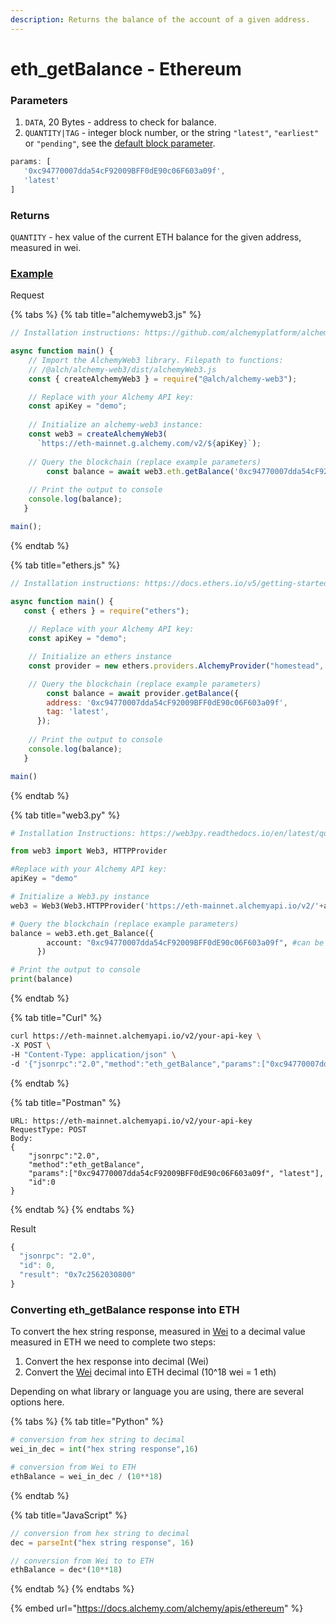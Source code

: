 ```yaml
---
description: Returns the balance of the account of a given address.
---
```


# eth\_getBalance - Ethereum

### Parameters

1. `DATA`, 20 Bytes - address to check for balance.
2. `QUANTITY|TAG` - integer block number, or the string `"latest"`, `"earliest"` or `"pending"`, see the [default block parameter](https://eth.wiki/json-rpc/API#the-default-block-parameter).

```javascript
params: [
   '0xc94770007dda54cF92009BFF0dE90c06F603a09f',
   'latest'
]
```

### Returns

`QUANTITY` - hex value of the current ETH balance for the given address, measured in wei.

### [Example](https://composer.alchemyapi.io/?composer\_state=%7B%22network%22%3A0%2C%22methodName%22%3A%22eth\_getBalance%22%2C%22paramValues%22%3A%5B%220xc94770007dda54cF92009BFF0dE90c06F603a09f%22%2C%22latest%22%5D%7D)

Request

{% tabs %}
{% tab title="alchemyweb3.js" %}
```javascript
// Installation instructions: https://github.com/alchemyplatform/alchemy-web3

async function main() {
    // Import the AlchemyWeb3 library. Filepath to functions: 
	// /@alch/alchemy-web3/dist/alchemyWeb3.js
	const { createAlchemyWeb3 } = require("@alch/alchemy-web3");

   	// Replace with your Alchemy API key:
	const apiKey = "demo";
	
	// Initialize an alchemy-web3 instance:
	const web3 = createAlchemyWeb3(
	  `https://eth-mainnet.g.alchemy.com/v2/${apiKey}`);
	
	// Query the blockchain (replace example parameters)
    	const balance = await web3.eth.getBalance('0xc94770007dda54cF92009BFF0dE90c06F603a09f', 'latest'); 
    
	// Print the output to console
	console.log(balance);
   }

main();
```
{% endtab %}

{% tab title="ethers.js" %}
```javascript
// Installation instructions: https://docs.ethers.io/v5/getting-started/#installing

async function main() {
   const { ethers } = require("ethers");
   
	// Replace with your Alchemy API key:
	const apiKey = "demo";

	// Initialize an ethers instance
	const provider = new ethers.providers.AlchemyProvider("homestead", apiKey);

	// Query the blockchain (replace example parameters)
    	const balance = await provider.getBalance({
	    address: '0xc94770007dda54cF92009BFF0dE90c06F603a09f',
		tag: 'latest',
	  }); 
    
	// Print the output to console
	console.log(balance);
   }

main()
```
{% endtab %}

{% tab title="web3.py" %}
```python
# Installation Instructions: https://web3py.readthedocs.io/en/latest/quickstart.html#installation

from web3 import Web3, HTTPProvider

#Replace with your Alchemy API key:
apiKey = "demo"

# Initialize a Web3.py instance
web3 = Web3(Web3.HTTPProvider('https://eth-mainnet.alchemyapi.io/v2/'+apiKey))

# Query the blockchain (replace example parameters)
balance = web3.eth.get_Balance({
	    account: "0xc94770007dda54cF92009BFF0dE90c06F603a09f", #can be a checksum address or ENS
	  }) 

# Print the output to console
print(balance)
```
{% endtab %}

{% tab title="Curl" %}
```bash
curl https://eth-mainnet.alchemyapi.io/v2/your-api-key \
-X POST \
-H "Content-Type: application/json" \
-d '{"jsonrpc":"2.0","method":"eth_getBalance","params":["0xc94770007dda54cF92009BFF0dE90c06F603a09f", "latest"],"id":0}'
```
{% endtab %}

{% tab title="Postman" %}
```http
URL: https://eth-mainnet.alchemyapi.io/v2/your-api-key
RequestType: POST
Body: 
{
    "jsonrpc":"2.0",
    "method":"eth_getBalance",
    "params":["0xc94770007dda54cF92009BFF0dE90c06F603a09f", "latest"],
    "id":0
}
```
{% endtab %}
{% endtabs %}

Result

```javascript
{
  "jsonrpc": "2.0",
  "id": 0,
  "result": "0x7c2562030800"
}
```

### Converting eth\_getBalance response into ETH

To convert the hex string response, measured in [Wei](../../resources/web3-glossary/#wei) to a decimal value measured in ETH we need to complete two steps:

1. Convert the hex response into decimal (Wei)
2. Convert the [Wei](../../resources/web3-glossary/#wei) decimal into ETH decimal (10^18 wei = 1 eth)

Depending on what library or language you are using, there are several options here.

{% tabs %}
{% tab title="Python" %}
```python
# conversion from hex string to decimal
wei_in_dec = int("hex string response",16)

# conversion from Wei to ETH
ethBalance = wei_in_dec / (10**18)
```
{% endtab %}

{% tab title="JavaScript" %}
```javascript
// conversion from hex string to decimal
dec = parseInt("hex string response", 16)

// conversion from Wei to to ETH
ethBalance = dec*(10**18)
```
{% endtab %}
{% endtabs %}

{% embed url="https://docs.alchemy.com/alchemy/apis/ethereum" %}
